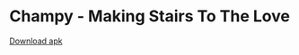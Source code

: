 # Champy - Making Stairs To The Love

<a href="https://drive.google.com/file/d/10u8SLlzb0rBU_33lyNydlaF_996mHBm6/view?usp=sharing">Download apk</a>
